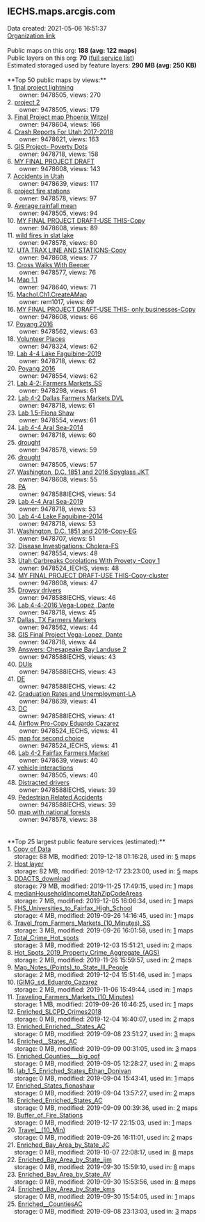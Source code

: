 <h2>IECHS.maps.arcgis.com</h2> Data created: 2021-05-06 16:51:37 <br /><a target='new' href='https://IECHS.maps.arcgis.com'>Organization link</a><br /><br />Public maps on this org: <b>188 (avg: 122 maps)</b><br />Public layers on this org: <b>70 </b>(<a target='new' href='https://services.arcgis.com/ZlIaBGv5YkWiAzra/ArcGIS/rest/services'>full service list</a>)<br />Estimated storaged used by feature layers: <b>290 MB (avg: 250 KB)</b><br /><br />**Top 50 public maps by views:**<br />  1. <a target='new' href='https://www.arcgis.com/home/item.html?id=4e6af8eb1f7744e69c2a3c00092b0d47'>final project lightning</a> <br />  &nbsp;&nbsp;&nbsp;&nbsp; &nbsp;&nbsp;owner: 9478505, views: 270<br />  2. <a target='new' href='https://www.arcgis.com/home/item.html?id=3aa19712bd4a405cb6405ec23221b234'>project 2</a> <br />  &nbsp;&nbsp;&nbsp;&nbsp; &nbsp;&nbsp;owner: 9478505, views: 179<br />  3. <a target='new' href='https://www.arcgis.com/home/item.html?id=315484ecd3944ecb9a7dc6b33d6ee2fb'>Final Project map Phoenix Witzel</a> <br />  &nbsp;&nbsp;&nbsp;&nbsp; &nbsp;&nbsp;owner: 9478604, views: 166<br />  4. <a target='new' href='https://www.arcgis.com/home/item.html?id=5e1ecd76126347559f5dd7b4eca9d16f'>Crash Reports For Utah 2017-2018</a> <br />  &nbsp;&nbsp;&nbsp;&nbsp; &nbsp;&nbsp;owner: 9478621, views: 163<br />  5. <a target='new' href='https://www.arcgis.com/home/item.html?id=31b3a4798b424badac5c2f8bf043d98b'>GIS Project- Poverty Dots</a> <br />  &nbsp;&nbsp;&nbsp;&nbsp; &nbsp;&nbsp;owner: 9478718, views: 158<br />  6. <a target='new' href='https://www.arcgis.com/home/item.html?id=d3705772a6f7431fa0286c3d61bfd047'>MY FINAL PROJECT DRAFT</a> <br />  &nbsp;&nbsp;&nbsp;&nbsp; &nbsp;&nbsp;owner: 9478608, views: 143<br />  7. <a target='new' href='https://www.arcgis.com/home/item.html?id=b45441a7974b46539769daadac35779e'>Accidents in Utah </a> <br />  &nbsp;&nbsp;&nbsp;&nbsp; &nbsp;&nbsp;owner: 9478639, views: 117<br />  8. <a target='new' href='https://www.arcgis.com/home/item.html?id=2cf789292d7445aba58f7cd75307ad7a'>project fire stations</a> <br />  &nbsp;&nbsp;&nbsp;&nbsp; &nbsp;&nbsp;owner: 9478578, views: 97<br />  9. <a target='new' href='https://www.arcgis.com/home/item.html?id=10fd3366187e47ce85d1a4fd5b3f8ccb'>Average rainfall mean</a> <br />  &nbsp;&nbsp;&nbsp;&nbsp; &nbsp;&nbsp;owner: 9478505, views: 94<br />  10. <a target='new' href='https://www.arcgis.com/home/item.html?id=db99e8a9b25c4ca285d8e178293001f7'>MY FINAL PROJECT DRAFT-USE THIS-Copy</a> <br />  &nbsp;&nbsp;&nbsp;&nbsp; &nbsp;&nbsp;owner: 9478608, views: 89<br />  11. <a target='new' href='https://www.arcgis.com/home/item.html?id=a60ad93f5b754afebe0910313202db73'>wild fires in slat lake</a> <br />  &nbsp;&nbsp;&nbsp;&nbsp; &nbsp;&nbsp;owner: 9478578, views: 80<br />  12. <a target='new' href='https://www.arcgis.com/home/item.html?id=a23827fc4da6406fa54d0f98e322eb69'>UTA TRAX LINE AND STATIONS-Copy</a> <br />  &nbsp;&nbsp;&nbsp;&nbsp; &nbsp;&nbsp;owner: 9478608, views: 77<br />  13. <a target='new' href='https://www.arcgis.com/home/item.html?id=eb02b0ef45dc4aeaa6b0df516a725e63'>Cross Walks With Beeper</a> <br />  &nbsp;&nbsp;&nbsp;&nbsp; &nbsp;&nbsp;owner: 9478577, views: 76<br />  14. <a target='new' href='https://www.arcgis.com/home/item.html?id=35dd24bb9d2b4af9b4a4fa23f37bf41a'>Map 1.1</a> <br />  &nbsp;&nbsp;&nbsp;&nbsp; &nbsp;&nbsp;owner: 9478640, views: 71<br />  15. <a target='new' href='https://www.arcgis.com/home/item.html?id=90936d3f55be497b99f7ce6fa468ebf1'>Machol.Ch1.CreateAMap</a> <br />  &nbsp;&nbsp;&nbsp;&nbsp; &nbsp;&nbsp;owner: rem1017, views: 69<br />  16. <a target='new' href='https://www.arcgis.com/home/item.html?id=ac9d5ea9b70544aa8d98f8d81f8d9a91'>MY FINAL PROJECT DRAFT-USE THIS- only businesses-Copy</a> <br />  &nbsp;&nbsp;&nbsp;&nbsp; &nbsp;&nbsp;owner: 9478608, views: 66<br />  17. <a target='new' href='https://www.arcgis.com/home/item.html?id=2cdc438eeea44a5d99b5b6e9da611a13'>Poyang 2016</a> <br />  &nbsp;&nbsp;&nbsp;&nbsp; &nbsp;&nbsp;owner: 9478562, views: 63<br />  18. <a target='new' href='https://www.arcgis.com/home/item.html?id=546358bde31b402288e62474e6616589'>Volunteer Places</a> <br />  &nbsp;&nbsp;&nbsp;&nbsp; &nbsp;&nbsp;owner: 9478324, views: 62<br />  19. <a target='new' href='https://www.arcgis.com/home/item.html?id=ded0d491f21246ebb00b77cae649eda0'>Lab 4-4 Lake Faguibine-2019</a> <br />  &nbsp;&nbsp;&nbsp;&nbsp; &nbsp;&nbsp;owner: 9478718, views: 62<br />  20. <a target='new' href='https://www.arcgis.com/home/item.html?id=8ed1ee2587c44d0ea48aec4ff948a4c8'>Poyang 2016</a> <br />  &nbsp;&nbsp;&nbsp;&nbsp; &nbsp;&nbsp;owner: 9478554, views: 62<br />  21. <a target='new' href='https://www.arcgis.com/home/item.html?id=ec85206d78bf499f9e3648ff1279c137'>Lab 4-2: Farmers Markets_SS</a> <br />  &nbsp;&nbsp;&nbsp;&nbsp; &nbsp;&nbsp;owner: 9478298, views: 61<br />  22. <a target='new' href='https://www.arcgis.com/home/item.html?id=7f67b166f00c455f900323308bf886e1'>Lab 4-2 Dallas Farmers Markets DVL</a> <br />  &nbsp;&nbsp;&nbsp;&nbsp; &nbsp;&nbsp;owner: 9478718, views: 61<br />  23. <a target='new' href='https://www.arcgis.com/home/item.html?id=7258ca6b2c3b4173a369bb6e9f8b5b20'>Lab 1.5-Fiona Shaw</a> <br />  &nbsp;&nbsp;&nbsp;&nbsp; &nbsp;&nbsp;owner: 9478554, views: 61<br />  24. <a target='new' href='https://www.arcgis.com/home/item.html?id=2335c1e0d3b840fe88bf3ddd439e99f1'>Lab 4-4 Aral Sea-2014</a> <br />  &nbsp;&nbsp;&nbsp;&nbsp; &nbsp;&nbsp;owner: 9478718, views: 60<br />  25. <a target='new' href='https://www.arcgis.com/home/item.html?id=bee38f397f624d1fa5cd1de86a5de107'>drought</a> <br />  &nbsp;&nbsp;&nbsp;&nbsp; &nbsp;&nbsp;owner: 9478578, views: 59<br />  26. <a target='new' href='https://www.arcgis.com/home/item.html?id=468bfff970194de7a9a55a28d7f20e6e'>drought</a> <br />  &nbsp;&nbsp;&nbsp;&nbsp; &nbsp;&nbsp;owner: 9478505, views: 57<br />  27. <a target='new' href='https://www.arcgis.com/home/item.html?id=31071d6724704bc297f2c97292616208'>Washington, D.C. 1851 and 2016 Spyglass JKT</a> <br />  &nbsp;&nbsp;&nbsp;&nbsp; &nbsp;&nbsp;owner: 9478608, views: 55<br />  28. <a target='new' href='https://www.arcgis.com/home/item.html?id=bd1f1a948b4e4aea857120a8871bc471'>PA</a> <br />  &nbsp;&nbsp;&nbsp;&nbsp; &nbsp;&nbsp;owner: 9478588IECHS, views: 54<br />  29. <a target='new' href='https://www.arcgis.com/home/item.html?id=5547f3244b754cfe9f759b5be58a6351'>Lab 4-4 Aral Sea-2019</a> <br />  &nbsp;&nbsp;&nbsp;&nbsp; &nbsp;&nbsp;owner: 9478718, views: 53<br />  30. <a target='new' href='https://www.arcgis.com/home/item.html?id=b470ce5723c8461993ed27059119ee2d'>Lab 4-4 Lake Faguibine-2014</a> <br />  &nbsp;&nbsp;&nbsp;&nbsp; &nbsp;&nbsp;owner: 9478718, views: 53<br />  31. <a target='new' href='https://www.arcgis.com/home/item.html?id=3fb5fb70e4bf4c71b4ea563b748a9e5c'>Washington, D.C. 1851 and 2016-Copy-EG</a> <br />  &nbsp;&nbsp;&nbsp;&nbsp; &nbsp;&nbsp;owner: 9478707, views: 51<br />  32. <a target='new' href='https://www.arcgis.com/home/item.html?id=c058acfc77a44dcfb3e96dbd684197b9'>Disease Investigations: Cholera-FS</a> <br />  &nbsp;&nbsp;&nbsp;&nbsp; &nbsp;&nbsp;owner: 9478554, views: 48<br />  33. <a target='new' href='https://www.arcgis.com/home/item.html?id=ab1bcaf0a38945289a495f07b6362bdb'>Utah Carbreaks Corolations With Provety  -Copy 1</a> <br />  &nbsp;&nbsp;&nbsp;&nbsp; &nbsp;&nbsp;owner: 9478524_IECHS, views: 48<br />  34. <a target='new' href='https://www.arcgis.com/home/item.html?id=6b6a72269afe470890c82f617e8762c7'>MY FINAL PROJECT DRAFT-USE THIS-Copy-cluster</a> <br />  &nbsp;&nbsp;&nbsp;&nbsp; &nbsp;&nbsp;owner: 9478608, views: 47<br />  35. <a target='new' href='https://www.arcgis.com/home/item.html?id=0d597c695149434780ef15605ed74288'>Drowsy drivers</a> <br />  &nbsp;&nbsp;&nbsp;&nbsp; &nbsp;&nbsp;owner: 9478588IECHS, views: 46<br />  36. <a target='new' href='https://www.arcgis.com/home/item.html?id=536c14d4bfd84feea8085890f5bf0de8'>Lab 4-4-2016 Vega-Lopez, Dante</a> <br />  &nbsp;&nbsp;&nbsp;&nbsp; &nbsp;&nbsp;owner: 9478718, views: 45<br />  37. <a target='new' href='https://www.arcgis.com/home/item.html?id=5a8129c570ea44b1834e0752e8331a62'>Dallas, TX Farmers Markets </a> <br />  &nbsp;&nbsp;&nbsp;&nbsp; &nbsp;&nbsp;owner: 9478562, views: 44<br />  38. <a target='new' href='https://www.arcgis.com/home/item.html?id=30da3407d622480a828c956674c6d6e6'>GIS Final Project Vega-Lopez, Dante</a> <br />  &nbsp;&nbsp;&nbsp;&nbsp; &nbsp;&nbsp;owner: 9478718, views: 44<br />  39. <a target='new' href='https://www.arcgis.com/home/item.html?id=e0492e76cbec4199b371f66688c592cb'>Answers: Chesapeake Bay Landuse 2</a> <br />  &nbsp;&nbsp;&nbsp;&nbsp; &nbsp;&nbsp;owner: 9478588IECHS, views: 43<br />  40. <a target='new' href='https://www.arcgis.com/home/item.html?id=301920d6e0354e198835b0f162b21c87'>DUIs</a> <br />  &nbsp;&nbsp;&nbsp;&nbsp; &nbsp;&nbsp;owner: 9478588IECHS, views: 43<br />  41. <a target='new' href='https://www.arcgis.com/home/item.html?id=2044be766830430399f6daecd612594c'>DE</a> <br />  &nbsp;&nbsp;&nbsp;&nbsp; &nbsp;&nbsp;owner: 9478588IECHS, views: 42<br />  42. <a target='new' href='https://www.arcgis.com/home/item.html?id=207aaeeafcfe48219e601be531d3ecc7'>Graduation Rates and Unemployment-LA</a> <br />  &nbsp;&nbsp;&nbsp;&nbsp; &nbsp;&nbsp;owner: 9478639, views: 41<br />  43. <a target='new' href='https://www.arcgis.com/home/item.html?id=bbfd4e7306d8492db396005b82a4434b'>DC</a> <br />  &nbsp;&nbsp;&nbsp;&nbsp; &nbsp;&nbsp;owner: 9478588IECHS, views: 41<br />  44. <a target='new' href='https://www.arcgis.com/home/item.html?id=6f281df60dd84bb2bbbb678f1e6ec5df'>Airflow Pro-Copy Eduardo Cazarez</a> <br />  &nbsp;&nbsp;&nbsp;&nbsp; &nbsp;&nbsp;owner: 9478524_IECHS, views: 41<br />  45. <a target='new' href='https://www.arcgis.com/home/item.html?id=c2594851fc884bbf9f17d1e684f2269d'>map for second choice</a> <br />  &nbsp;&nbsp;&nbsp;&nbsp; &nbsp;&nbsp;owner: 9478524_IECHS, views: 41<br />  46. <a target='new' href='https://www.arcgis.com/home/item.html?id=41f191b958ae4ec483f1010f0df269ce'>Lab 4-2 Fairfax Farmers Market</a> <br />  &nbsp;&nbsp;&nbsp;&nbsp; &nbsp;&nbsp;owner: 9478639, views: 40<br />  47. <a target='new' href='https://www.arcgis.com/home/item.html?id=db9891263d6d435b986d924a4f89dbbf'>vehicle interactions</a> <br />  &nbsp;&nbsp;&nbsp;&nbsp; &nbsp;&nbsp;owner: 9478505, views: 40<br />  48. <a target='new' href='https://www.arcgis.com/home/item.html?id=71ef3f5fce8a402888b1e91e86dc9054'>Distracted drivers</a> <br />  &nbsp;&nbsp;&nbsp;&nbsp; &nbsp;&nbsp;owner: 9478588IECHS, views: 39<br />  49. <a target='new' href='https://www.arcgis.com/home/item.html?id=9962ef00fd054e52b837eaf7c1fa4039'>Pedestrian Related Accidents</a> <br />  &nbsp;&nbsp;&nbsp;&nbsp; &nbsp;&nbsp;owner: 9478588IECHS, views: 39<br />  50. <a target='new' href='https://www.arcgis.com/home/item.html?id=f7a4717c80824939a22f173a451de929'>map with national forests</a> <br />  &nbsp;&nbsp;&nbsp;&nbsp; &nbsp;&nbsp;owner: 9478578, views: 38<br /><br /><br />**Top 25 largest public feature services (estimated):**<br /> 1. <a target='new' href='https://www.arcgis.com/home/item.html?id=26044dc263464a5e8806186f04130aef'>Copy of Data</a><br /> &nbsp;&nbsp;&nbsp;&nbsp;storage: 88 MB, modified: 2019-12-18 01:16:28,  used in: <a target='new' href='https://ed-ind-tb.s3-us-west-1.amazonaws.com/ADI/26044dc263464a5e8806186f04130aef.html'> 5</a> maps<br /> 2. <a target='new' href='https://www.arcgis.com/home/item.html?id=ada605695b8649ed85e800b483b4cef8'>Host layer</a><br /> &nbsp;&nbsp;&nbsp;&nbsp;storage: 82 MB, modified: 2019-12-17 23:23:00,  used in: <a target='new' href='https://ed-ind-tb.s3-us-west-1.amazonaws.com/ADI/ada605695b8649ed85e800b483b4cef8.html'> 5</a> maps<br /> 3. <a target='new' href='https://www.arcgis.com/home/item.html?id=867f234f6cf64b71b2d3e3ba2be65251'>DDACTS_download</a><br /> &nbsp;&nbsp;&nbsp;&nbsp;storage: 79 MB, modified: 2019-11-25 17:49:15,  used in: <a target='new' href='https://ed-ind-tb.s3-us-west-1.amazonaws.com/ADI/867f234f6cf64b71b2d3e3ba2be65251.html'> 1</a> maps<br /> 4. <a target='new' href='https://www.arcgis.com/home/item.html?id=aa6941130fc942c3adcae49ce79a18dc'>medianHouseholdIncomeUtahZipCodeAreas</a><br /> &nbsp;&nbsp;&nbsp;&nbsp;storage: 7 MB, modified: 2019-12-05 16:06:34,  used in: <a target='new' href='https://ed-ind-tb.s3-us-west-1.amazonaws.com/ADI/aa6941130fc942c3adcae49ce79a18dc.html'> 1</a> maps<br /> 5. <a target='new' href='https://www.arcgis.com/home/item.html?id=65226edc69414f15850cfa014f42cb58'>FHS_Universities_to_Fairfax_High_School</a><br /> &nbsp;&nbsp;&nbsp;&nbsp;storage: 4 MB, modified: 2019-09-26 14:16:45,  used in: <a target='new' href='https://ed-ind-tb.s3-us-west-1.amazonaws.com/ADI/65226edc69414f15850cfa014f42cb58.html'> 1</a> maps<br /> 6. <a target='new' href='https://www.arcgis.com/home/item.html?id=32baa7d520d4448a87048fa65613e1ba'>Travel_from_Farmers_Markets_(10_Minutes)_SS</a><br /> &nbsp;&nbsp;&nbsp;&nbsp;storage: 3 MB, modified: 2019-09-26 16:01:58,  used in: <a target='new' href='https://ed-ind-tb.s3-us-west-1.amazonaws.com/ADI/32baa7d520d4448a87048fa65613e1ba.html'> 1</a> maps<br /> 7. <a target='new' href='https://www.arcgis.com/home/item.html?id=32e8f29d6d8f471ab57061938834756f'>Total_Crime_Hot_spots</a><br /> &nbsp;&nbsp;&nbsp;&nbsp;storage: 3 MB, modified: 2019-12-03 15:51:21,  used in: <a target='new' href='https://ed-ind-tb.s3-us-west-1.amazonaws.com/ADI/32e8f29d6d8f471ab57061938834756f.html'> 2</a> maps<br /> 8. <a target='new' href='https://www.arcgis.com/home/item.html?id=4e6b1e89d17849ed84d648e4d75ee2aa'>Hot_Spots_2019_Property_Crime_Aggregate_(AGS)</a><br /> &nbsp;&nbsp;&nbsp;&nbsp;storage: 2 MB, modified: 2019-11-26 15:59:57,  used in: <a target='new' href='https://ed-ind-tb.s3-us-west-1.amazonaws.com/ADI/4e6b1e89d17849ed84d648e4d75ee2aa.html'> 2</a> maps<br /> 9. <a target='new' href='https://www.arcgis.com/home/item.html?id=54a836bdd8c544979d087f96405ddf92'>Map_Notes_(Points)_to_State_Ill_People</a><br /> &nbsp;&nbsp;&nbsp;&nbsp;storage: 2 MB, modified: 2019-12-04 15:51:46,  used in: <a target='new' href='https://ed-ind-tb.s3-us-west-1.amazonaws.com/ADI/54a836bdd8c544979d087f96405ddf92.html'> 1</a> maps<br /> 10. <a target='new' href='https://www.arcgis.com/home/item.html?id=3f344afe51dc4ea68de50ac6d154bb39'>IGIMG_sd_Eduardo_Cazarez</a><br /> &nbsp;&nbsp;&nbsp;&nbsp;storage: 2 MB, modified: 2019-11-06 15:49:44,  used in: <a target='new' href='https://ed-ind-tb.s3-us-west-1.amazonaws.com/ADI/3f344afe51dc4ea68de50ac6d154bb39.html'> 1</a> maps<br /> 11. <a target='new' href='https://www.arcgis.com/home/item.html?id=0f7015a6ad894dd0ba46255bbb1b7a5a'>Traveling_Farmers_Markets_(10_Minutes)</a><br /> &nbsp;&nbsp;&nbsp;&nbsp;storage: 1 MB, modified: 2019-09-26 16:46:25,  used in: <a target='new' href='https://ed-ind-tb.s3-us-west-1.amazonaws.com/ADI/0f7015a6ad894dd0ba46255bbb1b7a5a.html'> 1</a> maps<br /> 12. <a target='new' href='https://www.arcgis.com/home/item.html?id=a30798b8e6cb4d25b02137391d287ad0'>Enriched_SLCPD_Crimes2018</a><br /> &nbsp;&nbsp;&nbsp;&nbsp;storage: 0 MB, modified: 2019-12-04 16:40:07,  used in: <a target='new' href='https://ed-ind-tb.s3-us-west-1.amazonaws.com/ADI/a30798b8e6cb4d25b02137391d287ad0.html'> 2</a> maps<br /> 13. <a target='new' href='https://www.arcgis.com/home/item.html?id=f43fe47ed1df4739ad742e260fd4a996'>Enriched_Enriched__States_AC</a><br /> &nbsp;&nbsp;&nbsp;&nbsp;storage: 0 MB, modified: 2019-09-08 23:51:27,  used in: <a target='new' href='https://ed-ind-tb.s3-us-west-1.amazonaws.com/ADI/f43fe47ed1df4739ad742e260fd4a996.html'> 3</a> maps<br /> 14. <a target='new' href='https://www.arcgis.com/home/item.html?id=b8f6dd1e17ed42508192cc3f8ef5174d'>Enriched__States_AC</a><br /> &nbsp;&nbsp;&nbsp;&nbsp;storage: 0 MB, modified: 2019-09-09 00:31:05,  used in: <a target='new' href='https://ed-ind-tb.s3-us-west-1.amazonaws.com/ADI/b8f6dd1e17ed42508192cc3f8ef5174d.html'> 3</a> maps<br /> 15. <a target='new' href='https://www.arcgis.com/home/item.html?id=7031914ecd6842598a6b052f38e43ff7'>Enriched_Counties___big_oof</a><br /> &nbsp;&nbsp;&nbsp;&nbsp;storage: 0 MB, modified: 2019-09-05 12:28:27,  used in: <a target='new' href='https://ed-ind-tb.s3-us-west-1.amazonaws.com/ADI/7031914ecd6842598a6b052f38e43ff7.html'> 2</a> maps<br /> 16. <a target='new' href='https://www.arcgis.com/home/item.html?id=59eda48235cb42e79d5e0aa50492a825'>lab_1_5_Enriched_States_Ethan_Donivan</a><br /> &nbsp;&nbsp;&nbsp;&nbsp;storage: 0 MB, modified: 2019-09-04 15:43:41,  used in: <a target='new' href='https://ed-ind-tb.s3-us-west-1.amazonaws.com/ADI/59eda48235cb42e79d5e0aa50492a825.html'> 1</a> maps<br /> 17. <a target='new' href='https://www.arcgis.com/home/item.html?id=938386bb6d3548478bebae6ebc74ddbb'>Enriched_States_fionashaw</a><br /> &nbsp;&nbsp;&nbsp;&nbsp;storage: 0 MB, modified: 2019-09-04 13:57:27,  used in: <a target='new' href='https://ed-ind-tb.s3-us-west-1.amazonaws.com/ADI/938386bb6d3548478bebae6ebc74ddbb.html'> 2</a> maps<br /> 18. <a target='new' href='https://www.arcgis.com/home/item.html?id=f854c07b85c842a69d7cd4c8741cf795'>Enriched_Enriched_States_AC</a><br /> &nbsp;&nbsp;&nbsp;&nbsp;storage: 0 MB, modified: 2019-09-09 00:39:36,  used in: <a target='new' href='https://ed-ind-tb.s3-us-west-1.amazonaws.com/ADI/f854c07b85c842a69d7cd4c8741cf795.html'> 2</a> maps<br /> 19. <a target='new' href='https://www.arcgis.com/home/item.html?id=367ce18b1bb44a7e86ead893b3f63c8e'>Buffer_of_Fire_Stations</a><br /> &nbsp;&nbsp;&nbsp;&nbsp;storage: 0 MB, modified: 2019-12-17 22:15:03,  used in: <a target='new' href='https://ed-ind-tb.s3-us-west-1.amazonaws.com/ADI/367ce18b1bb44a7e86ead893b3f63c8e.html'> 1</a> maps<br /> 20. <a target='new' href='https://www.arcgis.com/home/item.html?id=dcb5d44fef6542b3a84885db9b517dc7'>Travel__(10_Min)</a><br /> &nbsp;&nbsp;&nbsp;&nbsp;storage: 0 MB, modified: 2019-09-26 16:11:01,  used in: <a target='new' href='https://ed-ind-tb.s3-us-west-1.amazonaws.com/ADI/dcb5d44fef6542b3a84885db9b517dc7.html'> 2</a> maps<br /> 21. <a target='new' href='https://www.arcgis.com/home/item.html?id=60caa4d373ef4ca6b2ba08d50785a02a'>Enriched_Bay_Area_by_State_JC</a><br /> &nbsp;&nbsp;&nbsp;&nbsp;storage: 0 MB, modified: 2019-10-07 22:08:17,  used in: <a target='new' href='https://ed-ind-tb.s3-us-west-1.amazonaws.com/ADI/60caa4d373ef4ca6b2ba08d50785a02a.html'> 8</a> maps<br /> 22. <a target='new' href='https://www.arcgis.com/home/item.html?id=eb9c52f8a88f49f4a29516b07fc27f17'>Enriched_Bay_Area_by_State_jjm</a><br /> &nbsp;&nbsp;&nbsp;&nbsp;storage: 0 MB, modified: 2019-09-30 15:59:10,  used in: <a target='new' href='https://ed-ind-tb.s3-us-west-1.amazonaws.com/ADI/eb9c52f8a88f49f4a29516b07fc27f17.html'> 8</a> maps<br /> 23. <a target='new' href='https://www.arcgis.com/home/item.html?id=298e633f1d9446f9af54596d6f67e4f0'>Enriched_Bay_Area_by_State_AV</a><br /> &nbsp;&nbsp;&nbsp;&nbsp;storage: 0 MB, modified: 2019-09-30 15:53:56,  used in: <a target='new' href='https://ed-ind-tb.s3-us-west-1.amazonaws.com/ADI/298e633f1d9446f9af54596d6f67e4f0.html'> 8</a> maps<br /> 24. <a target='new' href='https://www.arcgis.com/home/item.html?id=a6239363f2194720baedea56c90d1248'>Enriched_Bay_Area_by_State_kms</a><br /> &nbsp;&nbsp;&nbsp;&nbsp;storage: 0 MB, modified: 2019-09-30 15:54:05,  used in: <a target='new' href='https://ed-ind-tb.s3-us-west-1.amazonaws.com/ADI/a6239363f2194720baedea56c90d1248.html'> 1</a> maps<br /> 25. <a target='new' href='https://www.arcgis.com/home/item.html?id=d822e7994cc5443aba93643a4942f6e8'>Enriched__CountiesAC</a><br /> &nbsp;&nbsp;&nbsp;&nbsp;storage: 0 MB, modified: 2019-09-08 23:13:03,  used in: <a target='new' href='https://ed-ind-tb.s3-us-west-1.amazonaws.com/ADI/d822e7994cc5443aba93643a4942f6e8.html'> 3</a> maps<br />